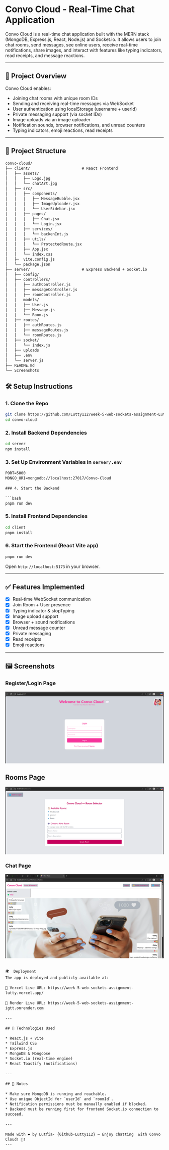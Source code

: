 
# Convo Cloud - Real-Time Chat Application

Convo Cloud is a real-time chat application built with the MERN stack (MongoDB, Express.js, React, Node.js) and Socket.io. It allows users to join chat rooms, send messages, see online users, receive real-time notifications, share images, and interact with features like typing indicators, read receipts, and message reactions.

---

## 🚀 Project Overview

Convo Cloud enables:

* Joining chat rooms with unique room IDs
* Sending and receiving real-time messages via WebSocket
* User authentication using localStorage (username + userId)
* Private messaging support (via socket IDs)
* Image uploads via an image uploader
* Notification sounds, browser notifications, and unread counters
* Typing indicators, emoji reactions, read receipts

---
## 📁 Project Structure

```
convo-cloud/
├── client/                       # React Frontend
│   ├── assets/
│   │   ├── Logo.jpg
│   │   └── chatArt.jpg
│   ├── src/
│   │   ├── components/
│   │   │   ├── MessageBubble.jsx
│   │   │   ├── ImageUploader.jsx
│   │   │   └── UserSidebar.jsx
│   │   ├── pages/
│   │   │   ├── Chat.jsx
│   │   │   └── Login.jsx
│   │   ├── services/
│   │   │   └── backenInt.js
│   │   ├── utils/
│   │   │   └── ProtectedRoute.jsx
│   │   ├── App.jsx
│   │   └── index.css
│   ├─  vite.config.js
│   └── package.json
├── server/                       # Express Backend + Socket.io
│   ├── config/
│   ├── controllers/  
│   │   ├── authController.js
│   │   ├── messageController.js
│   │   ├── roomController.js
│   │   models/
│   │   ├── User.js
│   │   ├── Message.js
│   │   └── Room.js
│   ├── routes/
│   │   ├── authRoutes.js
│   │   ├── messageRoutes.js
│   │   └── roomRoutes.js
│   ├── socket/
│   │   └── index.js
│   ├── uploads
│   ├── .env
│   └── server.js
├── README.md
└── Screenshots
```

## 🛠️ Setup Instructions

### 1. Clone the Repo

```bash
git clone https://github.com/Lutty112/week-5-web-sockets-assignment-Lutty112.git
cd convo-cloud
```

### 2. Install Backend Dependencies

```bash
cd server
npm install
```

### 3. Set Up Environment Variables in `server/.env`

```
PORT=5000
MONGO_URI=mongodb://localhost:27017/Convo-Cloud

### 4. Start the Backend

```bash
pnpm run dev
```

### 5. Install Frontend Dependencies

```bash
cd client
pnpm install
```

### 6. Start the Frontend (React Vite app)

```bash
pnpm run dev
```

Open `http://localhost:5173` in your browser.

---

## ✅ Features Implemented

* [x] Real-time WebSocket communication
* [x] Join Room + User presence
* [x] Typing indicator & stopTyping
* [x] Image upload support
* [x] Browser + sound notifications
* [x] Unread message counter
* [x] Private messaging
* [x] Read receipts
* [x] Emoji reactions

---

## 🖼️ Screenshots

### Register/Login Page
![Register/Login](Screenshots/LoginPage.png)

## Rooms Page
![Roomspage](Screenshots/RoomsPage.png)

### Chat Page
![Chatpage](Screenshots/ChatPage.png)

```

🌍  Deployment
The app is deployed and publicly available at:

🔗 Vercel Live URL: https://week-5-web-sockets-assignment-lutty.vercel.app/

🔗 Render Live URL: https://week-5-web-sockets-assignment-igtt.onrender.com

---

## 🧰 Technologies Used

* React.js + Vite
* Tailwind CSS
* Express.js
* MongoDB & Mongoose
* Socket.io (real-time engine)
* React Toastify (notifications)

---

## 📌 Notes

* Make sure MongoDB is running and reachable.
* Use unique ObjectId for `userId` and `roomId`.
* Notification permissions must be manually enabled if blocked.
* Backend must be running first for frontend Socket.io connection to succeed.

---

Made with ❤️ by Lutfia- {Github-Lutty112} – Enjoy chatting  with Convo Cloud! 💬!
---
